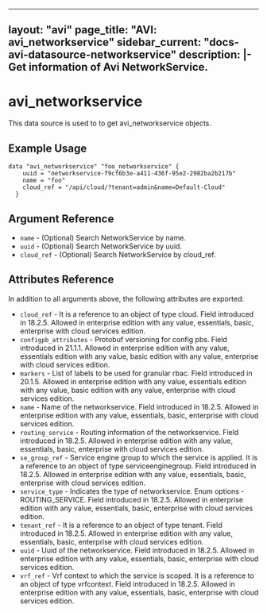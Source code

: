 <!--
    Copyright 2021 VMware, Inc.
    SPDX-License-Identifier: Mozilla Public License 2.0
-->
---
layout: "avi"
page_title: "AVI: avi_networkservice"
sidebar_current: "docs-avi-datasource-networkservice"
description: |-
  Get information of Avi NetworkService.
---

# avi_networkservice

This data source is used to to get avi_networkservice objects.

## Example Usage

```hcl
data "avi_networkservice" "foo_networkservice" {
    uuid = "networkservice-f9cf6b3e-a411-436f-95e2-2982ba2b217b"
    name = "foo"
    cloud_ref = "/api/cloud/?tenant=admin&name=Default-Cloud"
  }
```

## Argument Reference

* `name` - (Optional) Search NetworkService by name.
* `uuid` - (Optional) Search NetworkService by uuid.
* `cloud_ref` - (Optional) Search NetworkService by cloud_ref.
  
## Attributes Reference

In addition to all arguments above, the following attributes are exported:

* `cloud_ref` - It is a reference to an object of type cloud. Field introduced in 18.2.5. Allowed in enterprise edition with any value, essentials, basic, enterprise with cloud services edition.
* `configpb_attributes` - Protobuf versioning for config pbs. Field introduced in 21.1.1. Allowed in enterprise edition with any value, essentials edition with any value, basic edition with any value, enterprise with cloud services edition.
* `markers` - List of labels to be used for granular rbac. Field introduced in 20.1.5. Allowed in enterprise edition with any value, essentials edition with any value, basic edition with any value, enterprise with cloud services edition.
* `name` - Name of the networkservice. Field introduced in 18.2.5. Allowed in enterprise edition with any value, essentials, basic, enterprise with cloud services edition.
* `routing_service` - Routing information of the networkservice. Field introduced in 18.2.5. Allowed in enterprise edition with any value, essentials, basic, enterprise with cloud services edition.
* `se_group_ref` - Service engine group to which the service is applied. It is a reference to an object of type serviceenginegroup. Field introduced in 18.2.5. Allowed in enterprise edition with any value, essentials, basic, enterprise with cloud services edition.
* `service_type` - Indicates the type of networkservice. Enum options - ROUTING_SERVICE. Field introduced in 18.2.5. Allowed in enterprise edition with any value, essentials, basic, enterprise with cloud services edition.
* `tenant_ref` - It is a reference to an object of type tenant. Field introduced in 18.2.5. Allowed in enterprise edition with any value, essentials, basic, enterprise with cloud services edition.
* `uuid` - Uuid of the networkservice. Field introduced in 18.2.5. Allowed in enterprise edition with any value, essentials, basic, enterprise with cloud services edition.
* `vrf_ref` - Vrf context to which the service is scoped. It is a reference to an object of type vrfcontext. Field introduced in 18.2.5. Allowed in enterprise edition with any value, essentials, basic, enterprise with cloud services edition.

